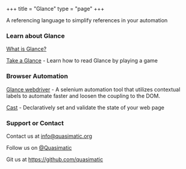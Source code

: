 +++
title = "Glance"
type = "page"
+++
<p>A referencing language to simplify references in your automation</p>
<h3>Learn about Glance</h3>
<p><a href="/glance/language-introduction">What is Glance?</a></p>
<p><a href="/take-a-glance">Take a Glance</a> - Learn how to read Glance by playing a game</p>
<h3>Browser Automation</h3>
<p><a href="/glance/webdriver">Glance webdriver</a> - A selenium automation tool that utilizes contextual
    labels to automate faster and loosen the coupling to the DOM.</p>
<p><a href="https://github.com/quasimatic/Cast">Cast</a> - Declaratively set and validate the state of your
    web page</p>
<h3>Support or Contact</h3>
<p>Contact us at&nbsp;<a href="mailto:info@quasimatic.org">info@quasimatic.org</a></p>
<p>Follow us on <a href="https://twitter.com/quasimatic">@Quasimatic</a><p>
<p>Git us&nbsp;at&nbsp;<a href="https://github.com/quasimatic">https://github.com/quasimatic</a></p>

